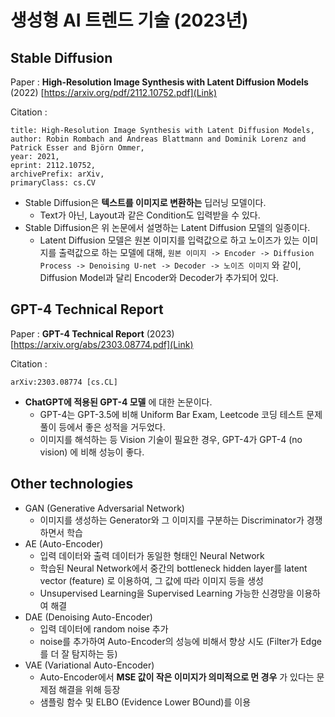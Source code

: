 # 생성형 AI 트렌드 기술 (2023년)
## Stable Diffusion
Paper : **High-Resolution Image Synthesis with Latent Diffusion Models** (2022) [https://arxiv.org/pdf/2112.10752.pdf](Link)

Citation :
```
title: High-Resolution Image Synthesis with Latent Diffusion Models, 
author: Robin Rombach and Andreas Blattmann and Dominik Lorenz and Patrick Esser and Björn Ommer,
year: 2021,
eprint: 2112.10752,
archivePrefix: arXiv,
primaryClass: cs.CV      
```

* Stable Diffusion은 **텍스트를 이미지로 변환하는** 딥러닝 모델이다.
  * Text가 아닌, Layout과 같은 Condition도 입력받을 수 있다.
* Stable Diffusion은 위 논문에서 설명하는 Latent Diffusion 모델의 일종이다.
  * Latent Diffusion 모델은 원본 이미지를 입력값으로 하고 노이즈가 있는 이미지를 출력값으로 하는 모델에 대해, ```원본 이미지 -> Encoder -> Diffusion Process -> Denoising U-net -> Decoder -> 노이즈 이미지``` 와 같이, Diffusion Model과 달리 Encoder와 Decoder가 추가되어 있다.

## GPT-4 Technical Report
Paper : **GPT-4 Technical Report** (2023) [https://arxiv.org/abs/2303.08774.pdf](Link)

Citation :
```
arXiv:2303.08774 [cs.CL]
```

* **ChatGPT에 적용된 GPT-4 모델** 에 대한 논문이다.
  * GPT-4는 GPT-3.5에 비해 Uniform Bar Exam, Leetcode 코딩 테스트 문제 풀이 등에서 좋은 성적을 거두었다.
  * 이미지를 해석하는 등 Vision 기술이 필요한 경우, GPT-4가 GPT-4 (no vision) 에 비해 성능이 좋다.

## Other technologies
* GAN (Generative Adversarial Network)
  * 이미지를 생성하는 Generator와 그 이미지를 구분하는 Discriminator가 경쟁하면서 학습
* AE (Auto-Encoder)
  * 입력 데이터와 출력 데이터가 동일한 형태인 Neural Network
  * 학습된 Neural Network에서 중간의 bottleneck hidden layer를 latent vector (feature) 로 이용하여, 그 값에 따라 이미지 등을 생성
  * Unsupervised Learning을 Supervised Learning 가능한 신경망을 이용하여 해결
* DAE (Denoising Auto-Encoder)
  * 입력 데이터에 random noise 추가
  * noise를 추가하여 Auto-Encoder의 성능에 비해서 향상 시도 (Filter가 Edge를 더 잘 탐지하는 등)
* VAE (Variational Auto-Encoder)
  * Auto-Encoder에서 **MSE 값이 작은 이미지가 의미적으로 먼 경우** 가 있다는 문제점 해결을 위해 등장
  * 샘플링 함수 및 ELBO (Evidence Lower BOund)를 이용